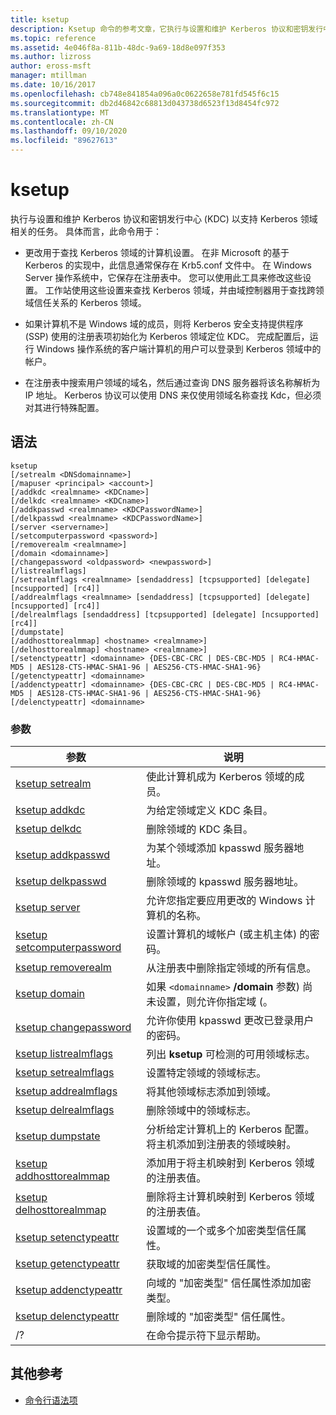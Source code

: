 ```yaml
---
title: ksetup
description: Ksetup 命令的参考文章，它执行与设置和维护 Kerberos 协议和密钥发行中心 (KDC) 以支持 Kerberos 领域相关的任务。
ms.topic: reference
ms.assetid: 4e046f8a-811b-48dc-9a69-18d8e097f353
ms.author: lizross
author: eross-msft
manager: mtillman
ms.date: 10/16/2017
ms.openlocfilehash: cb748e841854a096a0c0622658e781fd545f6c15
ms.sourcegitcommit: db2d46842c68813d043738d6523f13d8454fc972
ms.translationtype: MT
ms.contentlocale: zh-CN
ms.lasthandoff: 09/10/2020
ms.locfileid: "89627613"
---
```

# <a name="ksetup"></a>ksetup

执行与设置和维护 Kerberos 协议和密钥发行中心 (KDC) 以支持 Kerberos 领域相关的任务。 具体而言，此命令用于：

- 更改用于查找 Kerberos 领域的计算机设置。 在非 Microsoft 的基于 Kerberos 的实现中，此信息通常保存在 Krb5.conf 文件中。 在 Windows Server 操作系统中，它保存在注册表中。 您可以使用此工具来修改这些设置。 工作站使用这些设置来查找 Kerberos 领域，并由域控制器用于查找跨领域信任关系的 Kerberos 领域。

- 如果计算机不是 Windows 域的成员，则将 Kerberos 安全支持提供程序 (SSP) 使用的注册表项初始化为 Kerberos 领域定位 KDC。 完成配置后，运行 Windows 操作系统的客户端计算机的用户可以登录到 Kerberos 领域中的帐户。

- 在注册表中搜索用户领域的域名，然后通过查询 DNS 服务器将该名称解析为 IP 地址。 Kerberos 协议可以使用 DNS 来仅使用领域名称查找 Kdc，但必须对其进行特殊配置。

## <a name="syntax"></a>语法

```
ksetup
[/setrealm <DNSdomainname>]
[/mapuser <principal> <account>]
[/addkdc <realmname> <KDCname>]
[/delkdc <realmname> <KDCname>]
[/addkpasswd <realmname> <KDCPasswordName>]
[/delkpasswd <realmname> <KDCPasswordName>]
[/server <servername>]
[/setcomputerpassword <password>]
[/removerealm <realmname>]
[/domain <domainname>]
[/changepassword <oldpassword> <newpassword>]
[/listrealmflags]
[/setrealmflags <realmname> [sendaddress] [tcpsupported] [delegate] [ncsupported] [rc4]]
[/addrealmflags <realmname> [sendaddress] [tcpsupported] [delegate] [ncsupported] [rc4]]
[/delrealmflags [sendaddress] [tcpsupported] [delegate] [ncsupported] [rc4]]
[/dumpstate]
[/addhosttorealmmap] <hostname> <realmname>]
[/delhosttorealmmap] <hostname> <realmname>]
[/setenctypeattr] <domainname> {DES-CBC-CRC | DES-CBC-MD5 | RC4-HMAC-MD5 | AES128-CTS-HMAC-SHA1-96 | AES256-CTS-HMAC-SHA1-96}
[/getenctypeattr] <domainname>
[/addenctypeattr] <domainname> {DES-CBC-CRC | DES-CBC-MD5 | RC4-HMAC-MD5 | AES128-CTS-HMAC-SHA1-96 | AES256-CTS-HMAC-SHA1-96}
[/delenctypeattr] <domainname>
```

### <a name="parameters"></a>参数

| 参数 | 说明 |
| --------- | ----------- |
| [ksetup setrealm](ksetup-setrealm.md) | 使此计算机成为 Kerberos 领域的成员。 |
| [ksetup addkdc](ksetup-addkdc.md) | 为给定领域定义 KDC 条目。 |
| [ksetup delkdc](ksetup-delkdc.md) | 删除领域的 KDC 条目。 |
| [ksetup addkpasswd](ksetup-addkpasswd.md) | 为某个领域添加 kpasswd 服务器地址。 |
| [ksetup delkpasswd](ksetup-delkpasswd.md) | 删除领域的 kpasswd 服务器地址。 |
| [ksetup server](ksetup-server.md) | 允许您指定要应用更改的 Windows 计算机的名称。 |
| [ksetup setcomputerpassword](ksetup-setcomputerpassword.md) | 设置计算机的域帐户 (或主机主体) 的密码。 |
| [ksetup removerealm](ksetup-removerealm.md) | 从注册表中删除指定领域的所有信息。 |
| [ksetup domain](ksetup-domain.md) | 如果 `<domainname>` **/domain** 参数) 尚未设置，则允许你指定域 (。 |
| [ksetup changepassword](ksetup-changepassword.md) | 允许你使用 kpasswd 更改已登录用户的密码。 |
| [ksetup listrealmflags](ksetup-listrealmflags.md) | 列出 **ksetup** 可检测的可用领域标志。 |
| [ksetup setrealmflags](ksetup-setrealmflags.md) | 设置特定领域的领域标志。 |
| [ksetup addrealmflags](ksetup-addrealmflags.md) | 将其他领域标志添加到领域。 |
| [ksetup delrealmflags](ksetup-delrealmflags.md) | 删除领域中的领域标志。 |
| [ksetup dumpstate](ksetup-dumpstate.md) | 分析给定计算机上的 Kerberos 配置。 将主机添加到注册表的领域映射。 |
| [ksetup addhosttorealmmap](ksetup-addhosttorealmmap.md) | 添加用于将主机映射到 Kerberos 领域的注册表值。 |
| [ksetup delhosttorealmmap](ksetup-delhosttorealmmap.md) | 删除将主计算机映射到 Kerberos 领域的注册表值。 |
| [ksetup setenctypeattr](ksetup-setenctypeattr.md) | 设置域的一个或多个加密类型信任属性。 |
| [ksetup getenctypeattr](ksetup-getenctypeattr.md) | 获取域的加密类型信任属性。 |
| [ksetup addenctypeattr](ksetup-addenctypeattr.md) | 向域的 "加密类型" 信任属性添加加密类型。 |
| [ksetup delenctypeattr](ksetup-delenctypeattr.md) | 删除域的 "加密类型" 信任属性。 |
| /? | 在命令提示符下显示帮助。 |

## <a name="additional-references"></a>其他参考

- [命令行语法项](command-line-syntax-key.md)
